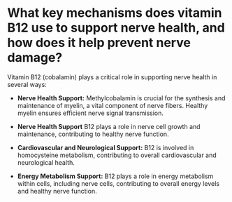 # What key mechanisms does vitamin B12 use to support nerve health, and how does it help prevent nerve damage?

Vitamin B12 (cobalamin) plays a critical role in supporting nerve health in several ways:

- **Nerve Health Support:** Methylcobalamin is crucial for the synthesis and maintenance of myelin, a vital component of nerve fibers. Healthy myelin ensures efficient nerve signal transmission. 

- **Nerve Health Support**  B12 plays a role in nerve cell growth and maintenance, contributing to healthy nerve function. 

- **Cardiovascular and Neurological Support:** B12 is involved in homocysteine metabolism, contributing to overall cardiovascular and neurological health. 

- **Energy Metabolism Support:** B12 plays a role in energy metabolism within cells, including nerve cells, contributing to overall energy levels and healthy nerve function.